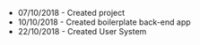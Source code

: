   * 07/10/2018 - Created project
  * 10/10/2018 - Created boilerplate back-end app
  * 22/10/2018 - Created User System